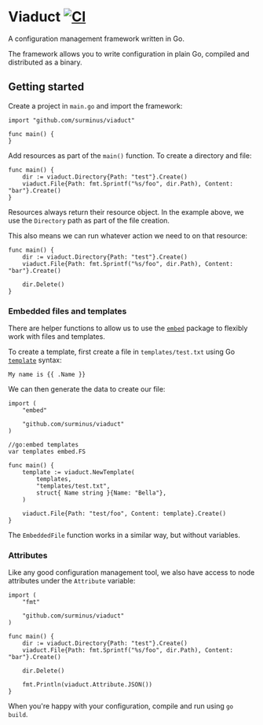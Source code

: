 # Viaduct [![CI](https://github.com/surminus/viaduct/actions/workflows/ci.yaml/badge.svg)](https://github.com/surminus/viaduct/actions/workflows/ci.yaml)

A configuration management framework written in Go.

The framework allows you to write configuration in plain Go, compiled and
distributed as a binary.

## Getting started

Create a project in `main.go` and import the framework:

```
import "github.com/surminus/viaduct"

func main() {
}
```

Add resources as part of the `main()` function. To create a directory and file:

```
func main() {
    dir := viaduct.Directory{Path: "test"}.Create()
    viaduct.File{Path: fmt.Sprintf("%s/foo", dir.Path), Content: "bar"}.Create()
}
```

Resources always return their resource object. In the example above, we use
the `Directory` path as part of the file creation.

This also means we can run whatever action we need to on that resource:

```
func main() {
    dir := viaduct.Directory{Path: "test"}.Create()
    viaduct.File{Path: fmt.Sprintf("%s/foo", dir.Path), Content: "bar"}.Create()

    dir.Delete()
}
```

### Embedded files and templates

There are helper functions to allow us to use the
[`embed`](https://pkg.go.dev/embed) package to flexibly work with files and
templates.

To create a template, first create a file in `templates/test.txt` using Go
[`template`](https://pkg.go.dev/text/template) syntax:

```
My name is {{ .Name }}
```

We can then generate the data to create our file:

```
import (
    "embed"

    "github.com/surminus/viaduct"
)

//go:embed templates
var templates embed.FS

func main() {
    template := viaduct.NewTemplate(
        templates,
        "templates/test.txt",
        struct{ Name string }{Name: "Bella"},
    )

    viaduct.File{Path: "test/foo", Content: template}.Create()
}
```

The `EmbeddedFile` function works in a similar way, but without variables.

### Attributes

Like any good configuration management tool, we also have access to node
attributes under the `Attribute` variable:

```
import (
    "fmt"

    "github.com/surminus/viaduct"
)

func main() {
    dir := viaduct.Directory{Path: "test"}.Create()
    viaduct.File{Path: fmt.Sprintf("%s/foo", dir.Path), Content: "bar"}.Create()

    dir.Delete()

    fmt.Println(viaduct.Attribute.JSON())
}
```

When you're happy with your configuration, compile and run using `go build`.
